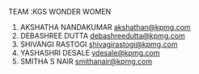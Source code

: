 
TEAM :KGS WONDER WOMEN

1. AKSHATHA NANDAKUMAR akshathan@kpmg.com
2. DEBASHREE DUTTA      debashreedutta@kpmg.com
3. SHIVANGI RASTOGI     shivagirastogi@kpmg.com
4. YASHASHRI DESALE     ydesale@kpmg.com
5. SMITHA S NAIR        smithanair@kpmg.com
